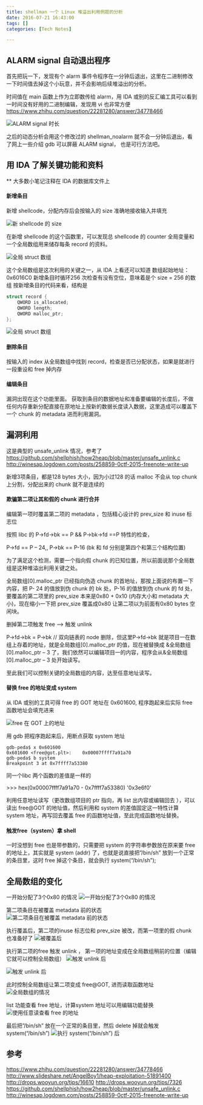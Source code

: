 ```yaml
---
title: shellman 一个 Linux 堆溢出利用例题的分析
date: 2016-07-21 16:43:00
tags: []
categories: [Tech Notes]

---
```


## ALARM signal 自动退出程序
首先把玩一下，发现有个 alarm 事件令程序在一分钟后退出，这里在二进制修改一下时间值去掉这个小玩意，并不会影响后续堆溢出的分析。

时间值在 main 函数上作为立即数传给 alarm，用 IDA 或别的反汇编工具可以看到
一时间没有好用的二进制编辑，发现用 vi 也非常方便
https://www.zhihu.com/question/22281280/answer/34778466

![ALARM signal 时长](/img/shellman_分析/alarm.png)

之后的动态分析会用这个修改过的 shellman_noalarm 就不会一分钟后退出，看了网上一些介绍 gdb 可以屏蔽 ALARM signal， 也是可行方法吧。

<!-- truncate -->
## 用 IDA 了解关键功能和资料
** 大多数小笔记注释在 IDA 的数据库文件上

#### 新增条目
新增 shellcode，分配内存后会按输入的 size 准确地接收输入并填充

![新 shellcode 的 size](/img/shellman_分析/new_size.png)


在新增 shellcode 的这个函数里，可以发现总 shellcode 的 counter 全局变量和一个全局数组用来储存每条 record 的资料。

![全局 struct 数组](/img/shellman_分析/new_struct.png)


这个全局数组是这次利用的关键之一，从 IDA 上看还可以知道
数组起始地址：0x6016C0
新增条目时循环256 次检查有没有空位，意味着是个 size = 256 的数组
按新增条目的代码来看，结构是

```cpp
struct record {
	QWORD is_allocated;
	QWORD length;
	QWORD malloc_ptr;
};

```

![全局 struct 数组](/img/shellman_分析/new_struct2.png)


#### 删除条目
按输入的 index 从全局数组中找到 record，检查是否已分配状态，如果是就进行一段重设和 free 掉内存

#### 编辑条目
漏洞出现在这个功能里面。
获取到条目的数据地址和准备要编辑的长度后，不做任何内存重新分配直接在原地址上按新的数据长度读入数据，这里造成可以覆盖下一个 chunk 的 metadata 进而利用漏洞。

## 漏洞利用

这是典型的 unsafe_unlink 情况，参考了
https://github.com/shellphish/how2heap/blob/master/unsafe_unlink.c
http://winesap.logdown.com/posts/258859-0ctf-2015-freenote-write-up


新增3项条目，都是128 bytes 大小，因为小过128 的话 malloc 不会从 top chunk 上分割，分配出来的 chunk 就不是连续的

#### 欺骗第二项让其和假的 chunk 进行合并
编辑第一项时覆盖第二项的 metadata ，包括精心设计的 prev_size 和 inuse 标志位

按照 libc 的 P->fd->bk == P && P->bk->fd ==P 特性的检查，

P->fd == P – 24,, P->bk == P-16 (bk 和 fd 分别是第四个和第三个结构位置)

为了满足这个检测，需要一个指向假 chunk 的已知位置，所以前面说那个全局数组是这种堆溢出利用关键之处。

全局数组[0].malloc_ptr 已经指向伪造 chunk 的首地址，那按上面说的布置一下内容，把 P- 24 的值放到伪 chunk 的 bk 处，P-16 的值放到伪 chunk 的 fd 处，要覆盖的第二项里的 prev_size 本来是0x80 + 0x10 (内存大小和 metadata 大小)，现在缩小一下把 prev_size 覆盖成0x80 让第二项以为前面有0x80 bytes 空闲块。

删掉第二项触发 free –> 触发 unlink


P->fd->bk  = P->bk   // 双向链表的 node 删除，但这里P->fd->bk  就是项目一在数组上存着的地址，就是全局数组[0].malloc_ptr 的值，现在被替换成 &全局数组[0].malloc_ptr – 3 了，我们依然可以编辑项目一的内容，程序会从&全局数组[0].malloc_ptr – 3 处开始读写。

至此我们可以控制关键的全局数组的内容，达至任意地址读写。


#### 替换 free 的地址变成 system
从 IDA 或别的工具可得 free 的 GOT 地址在 0x601600, 程序跑起来后实际 free 函数地址会填充进来

![free 在 GOT 上的地址](/img/shellman_分析/free_GOT.png)

用 gdb 把程序跑起来后，用断点获取 system 地址
```
gdb-peda$ x 0x601600
0x601600 <free@got.plt>:    0x00007ffff7a91a70
gdb-peda$ b system
Breakpoint 3 at 0x7ffff7a53380
```

同一个libc 两个函数的差值是一样的

\>>> hex(0x00007ffff7a91a70 - 0x7ffff7a53380)
'0x3e6f0'

利用任意地址读写（更改数组项目的 ptr 指向，再 list 出内容或编辑回去 ），可以读出 free@GOT 的地址值，然后利用和 system 的差值固定这一特性计算 system 地址，再写回去覆盖 free 的函数地址值，至此完成函数地址替换。

#### 触发free（system）拿 shell
一时没想到 free 也是带参数的，只需要把 system 的字符串参数放在原来要 free 的地址上，其实就是 system (addr) 了，也就是说直接把”/bin/sh” 放到一个正常的条目里，这时 free 掉这个条目，就会执行 system(“/bin/sh”);


## 全局数组的变化
一开始分配了3个0x80 的情况
![一开始分配了3个0x80 的情况](/img/shellman_分析/gdb1.png)

第二项条目在被覆盖 metadata 前的状态
![第二项条目在被覆盖 metadata 前的状态](/img/shellman_分析/gdb2.png)

执行覆盖后，第二项的inuse 标志位和 prev_size 被改，而第一项里的假 chunk 也准备好了
![被覆盖后](/img/shellman_分析/gdb3.png)

执行第二项的free 触发 unlink ， 第一项的地址变成在全局数组稍前的位置（编辑它就可以控制全局数组）
![触发 unlink 后](/img/shellman_分析/gdb4.png)

![触发 unlink 后](/img/shellman_分析/gdb5.png)

此时控制全局数组让第二项变成 free@GOT, 进而读取函数地址
![全局数组的情况](/img/shellman_分析/gdb6.png)

list 功能查看 free 地址，计算system 地址可以用编辑功能替换
![使用任意读查看 free 的地址](/img/shellman_分析/gdb7.png)


最后把”/bin/sh” 放在一个正常的条目里，然后 delete 掉就会触发 system(“/bin/sh”) 
![执行 system(“/bin/sh”) 后](/img/shellman_分析/gdb8.png)


## 参考
https://www.zhihu.com/question/22281280/answer/34778466
http://www.slideshare.net/AngelBoy1/heap-exploitation-51891400 
http://drops.wooyun.org/tips/16610 
http://drops.wooyun.org/tips/7326 
https://github.com/shellphish/how2heap/blob/master/unsafe_unlink.c
http://winesap.logdown.com/posts/258859-0ctf-2015-freenote-write-up


